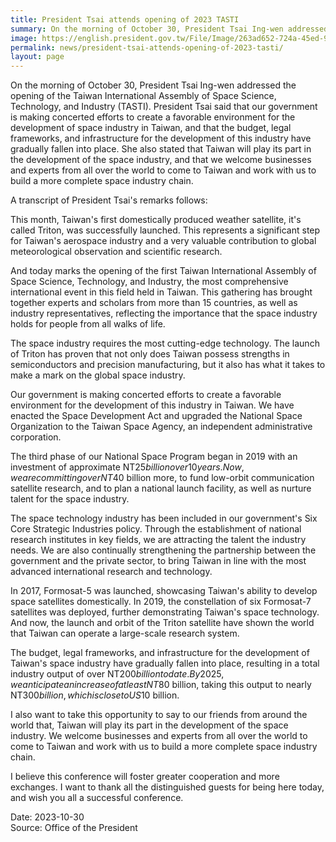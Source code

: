 ```yaml
---
title: President Tsai attends opening of 2023 TASTI
summary: On the morning of October 30, President Tsai Ing-wen addressed the opening of the Taiwan International Assembly of Space Science, Technology, and Industry (TASTI).
image: https://english.president.gov.tw/File/Image/263ad652-724a-45ed-96db-f26c69dfea4c
permalink: news/president-tsai-attends-opening-of-2023-tasti/
layout: page
---
```

On the morning of October 30, President Tsai Ing-wen addressed the opening of the Taiwan International Assembly of Space Science, Technology, and Industry (TASTI). President Tsai said that our government is making concerted efforts to create a favorable environment for the development of space industry in Taiwan, and that the budget, legal frameworks, and infrastructure for the development of this industry have gradually fallen into place. She also stated that Taiwan will play its part in the development of the space industry, and that we welcome businesses and experts from all over the world to come to Taiwan and work with us to build a more complete space industry chain.

A transcript of President Tsai's remarks follows:

This month, Taiwan's first domestically produced weather satellite, it's called Triton, was successfully launched. This represents a significant step for Taiwan's aerospace industry and a very valuable contribution to global meteorological observation and scientific research.

And today marks the opening of the first Taiwan International Assembly of Space Science, Technology, and Industry, the most comprehensive international event in this field held in Taiwan. This gathering has brought together experts and scholars from more than 15 countries, as well as industry representatives, reflecting the importance that the space industry holds for people from all walks of life.

The space industry requires the most cutting-edge technology. The launch of Triton has proven that not only does Taiwan possess strengths in semiconductors and precision manufacturing, but it also has what it takes to make a mark on the global space industry.

Our government is making concerted efforts to create a favorable environment for the development of this industry in Taiwan. We have enacted the Space Development Act and upgraded the National Space Organization to the Taiwan Space Agency, an independent administrative corporation.

The third phase of our National Space Program began in 2019 with an investment of approximate NT$25 billion over 10 years. Now, we are committing over NT$40 billion more, to fund low-orbit communication satellite research, and to plan a national launch facility, as well as nurture talent for the space industry.

The space technology industry has been included in our government's Six Core Strategic Industries policy. Through the establishment of national research institutes in key fields, we are attracting the talent the industry needs. We are also continually strengthening the partnership between the government and the private sector, to bring Taiwan in line with the most advanced international research and technology.

In 2017, Formosat-5 was launched, showcasing Taiwan's ability to develop space satellites domestically. In 2019, the constellation of six Formosat-7 satellites was deployed, further demonstrating Taiwan's space technology. And now, the launch and orbit of the Triton satellite have shown the world that Taiwan can operate a large-scale research system.

The budget, legal frameworks, and infrastructure for the development of Taiwan's space industry have gradually fallen into place, resulting in a total industry output of over NT$200 billion to date. By 2025, we anticipate an increase of at least NT$80 billion, taking this output to nearly NT$300 billion, which is close to US$10 billion.

I also want to take this opportunity to say to our friends from around the world that, Taiwan will play its part in the development of the space industry. We welcome businesses and experts from all over the world to come to Taiwan and work with us to build a more complete space industry chain.

I believe this conference will foster greater cooperation and more exchanges. I want to thank all the distinguished guests for being here today, and wish you all a successful conference.

Date: 2023-10-30
<br/>
Source: Office of the President
